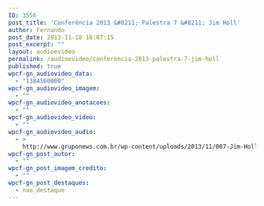 ```yaml
---
ID: 3556
post_title: 'Conferência 2013 &#8211; Palestra 7 &#8211; Jim Holl'
author: Fernando
post_date: 2013-11-18 16:07:15
post_excerpt: ""
layout: audioevideo
permalink: /audioevideo/conferencia-2013-palestra-7-jim-holl
published: true
wpcf-gn_audiovideo_data:
  - "1384560000"
wpcf-gn_audiovideo_imagem:
  - ""
wpcf-gn_audiovideo_anotacoes:
  - ""
wpcf-gn_audiovideo_video:
  - ""
wpcf-gn_audiovideo_audio:
  - >
    http://www.gruponews.com.br/wp-content/uploads/2013/11/007-Jim-Holl.mp3
wpcf-gn_post_autor:
  - ""
wpcf-gn_post_imagem_credito:
  - ""
wpcf-gn_post_destaques:
  - nao_destaque
---
```

